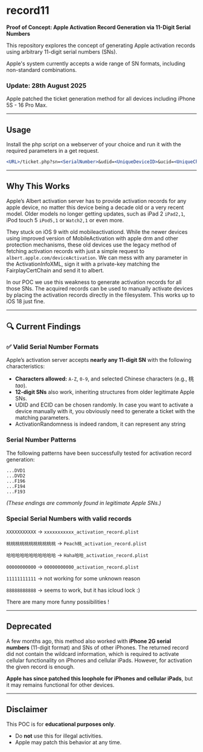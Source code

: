 # record11

**Proof of Concept: Apple Activation Record Generation via 11-Digit Serial Numbers**

This repository explores the concept of generating Apple activation records using arbitrary 11-digit serial numbers (SNs).

Apple's system currently accepts a wide range of SN formats, including non-standard combinations.

###  Update: 28th August 2025

Apple patched the ticket generation method for all devices including iPhone 5S - 16 Pro Max.

---

## Usage

Install the php script on a webserver of your choice and run it with the required parameters in a get request.

```jsx
<URL>/ticket.php?sn=<SerialNumber>&udid=<UniqueDeviceID>&ucid=<UniqueChipID>
```

---

## Why This Works

Apple’s Albert activation server has to provide activation records for any apple device, no matter this device being a decade old or a very recent model. Older models no longer getting updates, such as iPad 2 `iPad2,1`, iPod touch 5 `iPod5,1` or `Watch2,1` or even more.

They stuck on iOS 9 with old mobileactivationd. While the newer devices using improved version of MobileActivation with apple drm and other protection mechanisms, these old devices use the legacy method of fetching activation records with just a simple request to `albert.apple.com/deviceActivation`. We can mess with any parameter in the ActivationInfoXML, sign it with a private-key matching the FairplayCertChain and send it to albert.

In our POC we use this weakness to generate activation records for all those SNs. The acquired records can be used to manually activate devices by placing the activation records directly in the filesystem. This works up to iOS 18 just fine.  

---

## 🔍 Current Findings

### ✅ Valid Serial Number Formats

Apple’s activation server accepts **nearly any 11-digit SN** with the following characteristics:

- **Characters allowed:** `A-Z`, `0-9`, and selected Chinese characters (e.g., 桃 *tao*).
- **12-digit SNs** also work, inheriting structures from older legitimate Apple SNs.
- UDID and ECID can be chosen randomly. In case you want to activate a device manually with it, you obviously need to generate a ticket with the matching parameters.
- ActivationRandomness is indeed random, it can represent any string

### Serial Number Patterns

The following patterns have been successfully tested for activation record generation:

```
...DVD1
...DVD2
...F196
...F194
...F193
```

*(These endings are commonly found in legitimate Apple SNs.)*

### Special Serial Numbers with valid records

`XXXXXXXXXXX` → `xxxxxxxxxxx_activation_record.plist`

`桃桃桃桃桃桃桃桃桃桃桃` → `Peach桃_activation_record.plist`

`哈哈哈哈哈哈哈哈哈哈哈` → `Haha哈哈_activation_record.plist`

`00000000000` → `00000000000_activation_record.plist`

`11111111111` →  not working for some unknown reason

`88888888888` → seems to work, but it has icloud lock :)

There are many more funny possibilities !

---

## Deprecated

A few months ago, this method also worked with **iPhone 2G serial numbers** (11-digit format) and SNs of other iPhones. The returned record did not contain the wildcard information, which is required to activate cellular functionality on iPhones and cellular iPads. However, for activation the given record is enough.

**Apple has since patched this loophole for iPhones and cellular iPads**, but it may remains functional for other devices.

---

## Disclaimer

This POC is for **educational purposes only**.

- Do **not** use this for illegal activities.
- Apple may patch this behavior at any time.
